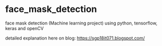 # face_mask_detection
face mask detection (Machine learning project) using python, tensorflow, keras and openCV

detailed explanation here on blog: 
https://sgp18it071.blogspot.com/
